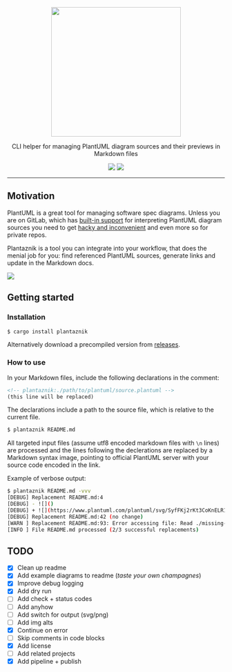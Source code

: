 <div align="center">
<img src="https://i.imgur.com/zsSWEnH.png" width="300" />

CLI helper for managing PlantUML diagram sources and their previews in Markdown files


[![](https://flat.badgen.net/github/checks/grissius/plantaznik)](https://github.com/grissius/plantaznik/actions/workflows/test.yaml?query=branch%3Amaster++)
[![](https://flat.badgen.net/crates/v/plantaznik)](https://crates.io/crates/plantaznik)
</div>

---

## Motivation

PlantUML is a great tool for managing software spec diagrams. Unless you are on GitLab, which has [built-in support](https://docs.gitlab.com/ee/administration/integration/plantuml.html) for interpreting PlantUML diagram sources you need to get [hacky and inconvenient](https://stackoverflow.com/a/32771815) and even more so for private repos.

Plantaznik is a tool you can integrate into your workflow, that does the menial job for you: find referenced PlantUML sources, generate links and update in the Markdown docs.

<!-- plantaznik:./docs/flow.plantuml -->
![](https://www.plantuml.com/plantuml/svg/pLDFRu8m5B_tKzHkoRO3hP8jMGZ-szHj1xD4BqkCXqeB8m8bfSx4nNtsFK0PB1uysWFXyNZl_Vwy3ZB3jTd44TBICpm98edJ3kOP9YlfAoq9lah3P8s_4ORZXv3N7Rmeelnqkrqy6mz7qp6D1Qe-Mt2gW11AAI6rs6tzM1PE8vuOlal2jKEPK5x6HCW3pUEC-KhH8WtGe5clLkrwAbBQUTU0LiwaW5nhiRpjz_jtZHb_CvSbTXK9gR4esJNdaGE_YgF_d-CHqCQ0LgTf0Z0XUrK8ywlt9xN2LWyFez2J9tzmMREuXBn7UuGyhaLDgWEkud63tJ0Ed4zZqinXBAGGRJJrLCn6ZxE7wUIUfabGTWKEX5pN6u4wQ8dgnjk5DDmtKkU-yqW6MigaORvz2UQ_vB0EnX_PRxVRgggGu1Ymx2jWxRVdjfdisdFp-Z4N0EcyPR7FMXRxOfO5xYu8LXCNrGmlCZP20vc8_Ch_0W00)

## Getting started

### Installation
```sh
$ cargo install plantaznik
```

Alternatively download a precompiled version from [releases](https://github.com/grissius/plantaznik/releases).

### How to use

In your Markdown files, include the following declarations in the comment:
```html
<!-- plantaznik:./path/to/plantuml/source.plantuml -->
(this line will be replaced)
```

The declarations include a path to the source file, which is relative to the current file.

```sh
$ plantaznik README.md
```
All targeted input files (assume utf8 encoded markdown files with `\n` lines) are processed and the lines following the declerations are replaced by a Markdown syntax image, pointing to official PlantUML server with your source code encoded in the link.

Example of verbose output:
```sh
$ plantaznik README.md -vvv
[DEBUG] Replacement README.md:4
[DEBUG] - ![]()
[DEBUG] + ![](https://www.plantuml.com/plantuml/svg/SyfFKj2rKt3CoKnELR1Io4ZDoSa70000)
[DEBUG] Replacement README.md:42 (no change)
[WARN ] Replacement README.md:93: Error accessing file: Read ./missing-diagram.plantuml (caused by: No such file or directory (os error 2))
[INFO ] File README.md processed (2/3 successful replacements)
```

## TODO

 - [x] Clean up readme
 - [x] Add example diagrams to readme (_taste your own champagnes_)
 - [x] Improve debug logging
 - [x] Add dry run
 - [ ] Add check + status codes
 - [ ] Add anyhow
 - [ ] Add switch for output (svg/png)
 - [ ] Add img alts
 - [x] Continue on error
 - [ ] Skip comments in code blocks
 - [x] Add license
 - [ ] Add related projects
 - [x] Add pipeline + publish
